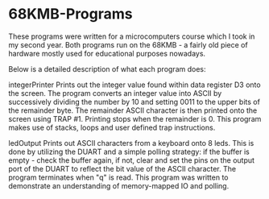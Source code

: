 # 68KMB-Programs

These programs were written for a microcomputers course which I took in my second year. 
Both programs run on the 68KMB - a fairly old piece of hardware mostly used for educational purposes nowadays.

Below is a detailed description of what each program does:

integerPrinter
  Prints out the integer value found within data register D3 onto the screen. The program converts an integer value 
  into ASCII by successively dividing the number by 10 and setting 0011 to the upper bits of the remainder byte.
  The remainder ASCII character is then printed onto the screen using TRAP #1. Printing stops when the remainder is 0.
  This program makes use of stacks, loops and user defined trap instructions.
  
ledOutput
  Prints out ASCII characters from a keyboard onto 8 leds. This is done by utilizing the DUART and a simple polling strategy:
  if the buffer is empty - check the buffer again, if not, clear and set the pins on the output port of the DUART to reflect
  the bit value of the ASCII character. The program terminates when "q" is read.
  This program was written to demonstrate an understanding of memory-mapped IO and polling.
